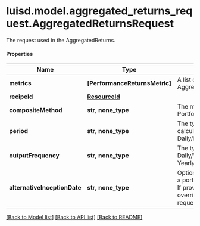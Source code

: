 # luisd.model.aggregated_returns_request.AggregatedReturnsRequest

The request used in the AggregatedReturns.

#### Properties
Name | Type | Description | Notes
------------ | ------------- | ------------- | -------------
**metrics** | **[PerformanceReturnsMetric]** | A list of metrics to calculate in the AggregatedReturns. | 
**recipeId** | [**ResourceId**](ResourceId.md) |  | [optional] 
**compositeMethod** | **str, none_type** | The method used to calculate the Portfolio performance: Equal/Asset. | [optional] 
**period** | **str, none_type** | The type of the returns used to calculate the aggregation result: Daily/Monthly. | [optional] 
**outputFrequency** | **str, none_type** | The type of calculated output: Daily/Weekly/Monthly/Quarterly/Half-Yearly/Yearly. | [optional] 
**alternativeInceptionDate** | **str, none_type** | Optional - either a date, or the key for a portfolio property containing a date. If provided, the given date will override the inception date for this request. | [optional] 

[[Back to Model list]](../../README.md#documentation-for-models) [[Back to API list]](../../README.md#documentation-for-api-endpoints) [[Back to README]](../../README.md)

